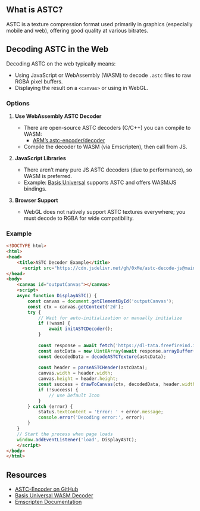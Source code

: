 ## What is ASTC?
ASTC is a texture compression format used primarily in graphics (especially mobile and web), offering good quality at various bitrates.

## Decoding ASTC in the Web
Decoding ASTC on the web typically means:
- Using JavaScript or WebAssembly (WASM) to decode `.astc` files to raw RGBA pixel buffers.
- Displaying the result on a `<canvas>` or using in WebGL.

### Options

1. **Use WebAssembly ASTC Decoder**
   - There are open-source ASTC decoders (C/C++) you can compile to WASM:
     - [ARM’s astc-encoder/decoder](https://github.com/ARM-software/astc-encoder)
   - Compile the decoder to WASM (via Emscripten), then call from JS.

2. **JavaScript Libraries**
   - There aren’t many pure JS ASTC decoders (due to performance), so WASM is preferred.
   - Example: [Basis Universal](https://github.com/BinomialLLC/basis_universal) supports ASTC and offers WASM/JS bindings.

3. **Browser Support**
   - WebGL does not natively support ASTC textures everywhere; you must decode to RGBA for wide compatibility.
   
### Example


```html
<!DOCTYPE html>
<html>
<head>
    <title>ASTC Decoder Example</title>
      <script src="https://cdn.jsdelivr.net/gh/0xMe/astc-decode-js@main/astc-decode.js"></script>
</head>
<body>
    <canvas id="outputCanvas"></canvas>
    <script>
    async function DisplayASTC() {
        const canvas = document.getElementById('outputCanvas');
        const ctx = canvas.getContext('2d');
        try {
            // Wait for auto-initialization or manually initialize
            if (!wasm) {
                await initASTCDecoder();
            }
    
            const response = await fetch('https://dl-tata.freefireind.in/live/ABHotUpdates/IconCDN/android/906000076_rgb.astc');
            const astcData = new Uint8Array(await response.arrayBuffer());
            const decodedData = decodeASTCTexture(astcData);
            
            const header = parseASTCHeader(astcData);
            canvas.width = header.width;
            canvas.height = header.height;
            const success = drawToCanvas(ctx, decodedData, header.width, header.height);
            if (!success) {
                // use Default Icon
            } 
        } catch (error) {
            status.textContent = 'Error: ' + error.message;
            console.error('Decoding error:', error);
        }
    }
    // Start the process when page loads
    window.addEventListener('load', DisplayASTC);
    </script>
</body>
</html>
```

## Resources
- [ASTC-Encoder on GitHub](https://github.com/ARM-software/astc-encoder)
- [Basis Universal WASM Decoder](https://github.com/BinomialLLC/basis_universal)
- [Emscripten Documentation](https://emscripten.org/)
